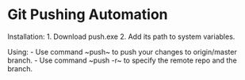 # Git Pushing Automation
   Installation:
    1. Download push.exe
    2. Add its path to system variables. 

   Using:
    - Use command ~push~ to push your changes to origin/master branch.
    - Use command ~push -r~ to specify the remote repo and the branch.

